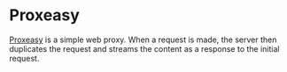 # Proxeasy

[Proxeasy](http://proxeasy.herokuapp.com/) is a simple web proxy.
When a request is made, the server then duplicates the request and streams the content as a response to the initial request.
